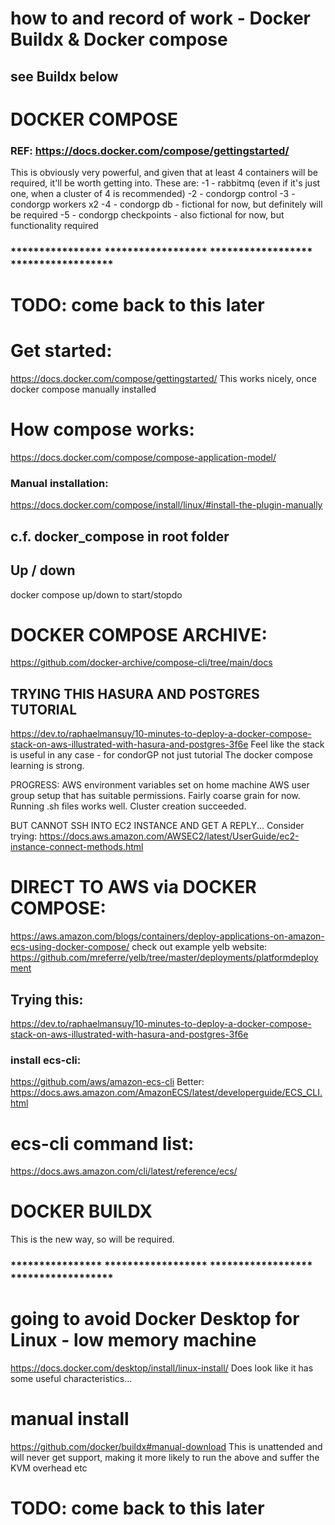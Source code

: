 # how to and record of work - Docker Buildx & Docker compose

## see Buildx below

# DOCKER COMPOSE
### REF: https://docs.docker.com/compose/gettingstarted/
This is obviously very powerful, and given that at least 4 containers will be
required, it'll be worth getting into.
These are:
-1 - rabbitmq (even if it's just one, when a cluster of 4 is recommended)
-2 - condorgp control
-3 - condorgp workers x2
-4 - condorgp db - fictional for now, but definitely will be required
-5 - condorgp checkpoints - also fictional for now, but functionality required

### **************** ****************** ****************** ******************
# TODO: come back to this later
# Get started:
https://docs.docker.com/compose/gettingstarted/
This works nicely, once docker compose manually installed
# How compose works:
https://docs.docker.com/compose/compose-application-model/

### Manual installation:
https://docs.docker.com/compose/install/linux/#install-the-plugin-manually

## c.f. docker_compose in root folder

## Up / down
docker compose up/down to start/stopdo

# DOCKER COMPOSE ARCHIVE:
https://github.com/docker-archive/compose-cli/tree/main/docs

## TRYING THIS HASURA AND POSTGRES TUTORIAL
https://dev.to/raphaelmansuy/10-minutes-to-deploy-a-docker-compose-stack-on-aws-illustrated-with-hasura-and-postgres-3f6e
Feel like the stack is useful in any case - for condorGP not just tutorial
The docker compose learning is strong.

PROGRESS:
  AWS environment variables set on home machine
  AWS user group setup that has suitable permissions. Fairly coarse grain for now.
  Running .sh files works well.
  Cluster creation succeeded.

BUT
  CANNOT SSH INTO EC2 INSTANCE AND GET A REPLY...
Consider trying:
        https://docs.aws.amazon.com/AWSEC2/latest/UserGuide/ec2-instance-connect-methods.html



# DIRECT TO AWS via DOCKER COMPOSE:
https://aws.amazon.com/blogs/containers/deploy-applications-on-amazon-ecs-using-docker-compose/
check out example yelb website:
https://github.com/mreferre/yelb/tree/master/deployments/platformdeployment

## Trying this:
https://dev.to/raphaelmansuy/10-minutes-to-deploy-a-docker-compose-stack-on-aws-illustrated-with-hasura-and-postgres-3f6e
### install ecs-cli:
https://github.com/aws/amazon-ecs-cli
Better:
https://docs.aws.amazon.com/AmazonECS/latest/developerguide/ECS_CLI.html
# ecs-cli command list:
https://docs.aws.amazon.com/cli/latest/reference/ecs/







# DOCKER BUILDX
This is the new way, so will be required.

### **************** ****************** ****************** ******************

# going to avoid Docker Desktop for Linux - low memory machine
https://docs.docker.com/desktop/install/linux-install/
Does look like it has some useful characteristics...

# manual install
https://github.com/docker/buildx#manual-download
This is unattended and will never get support, making it more likely to run
the above and suffer the KVM overhead etc


# TODO: come back to this later
